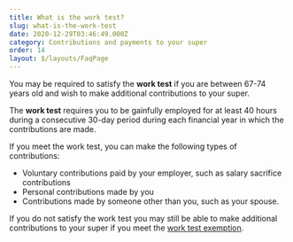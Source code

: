 ```yaml
---
title: What is the work test?
slug: what-is-the-work-test
date: 2020-12-29T03:46:49.000Z
category: Contributions and payments to your super
order: 14
layout: $/layouts/FaqPage
---
```


You may be required to satisfy the **work test** if you are between 67-74 years old and wish to make additional contributions to your super. 

The **work test** requires you to be gainfully employed for at least 40 hours during a consecutive 30-day period during each financial year in which the contributions are made.

If you meet the work test, you can make the following types of contributions:

- Voluntary contributions paid by your employer, such as salary sacrifice contributions
- Personal contributions made by you
- Contributions made by someone other than you, such as your spouse.

If you do not satisfy the work test you may still be able to make additional contributions to your super if you meet the [work test exemption](https://www.futuresuper.com.au/faqs/what-is-the-work-test-exemption).
